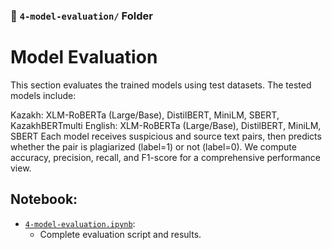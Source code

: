 ### 📁 `4-model-evaluation/` Folder

# Model Evaluation
This section evaluates the trained models using test datasets. The tested models include:

Kazakh: XLM-RoBERTa (Large/Base), DistilBERT, MiniLM, SBERT, KazakhBERTmulti
English: XLM-RoBERTa (Large/Base), DistilBERT, MiniLM, SBERT
Each model receives suspicious and source text pairs, then predicts whether the pair is plagiarized (label=1) or not (label=0). We compute accuracy, precision, recall, and F1-score for a comprehensive performance view.

## Notebook:
- [`4-model-evaluation.ipynb`](4-model-evaluation.ipynb):
  - Complete evaluation script and results.
